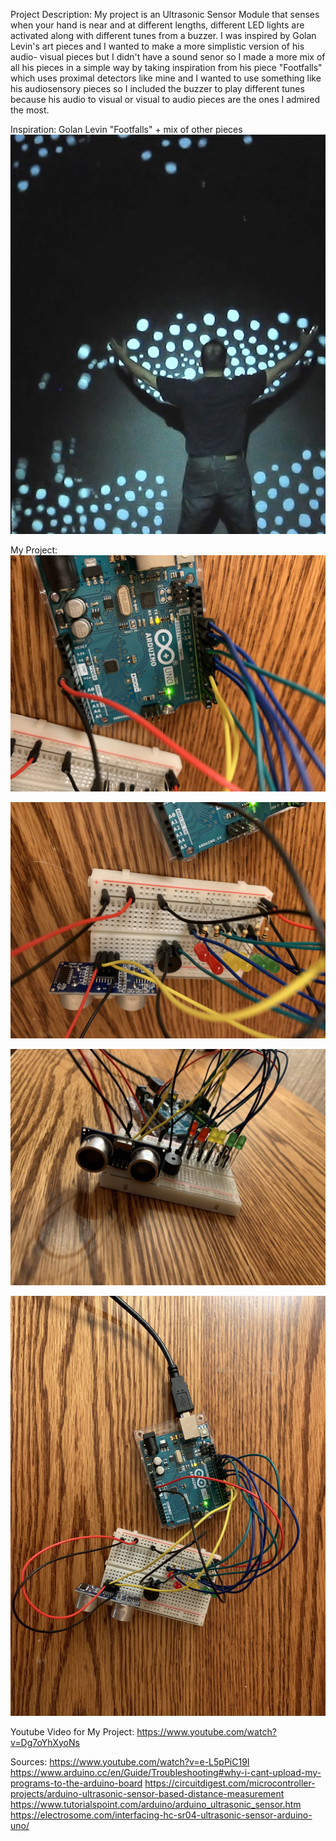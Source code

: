 Project Description:
My project is an Ultrasonic Sensor Module that senses when your hand is near and at different lengths, different LED lights are activated
along with different tunes from a buzzer. I was inspired by Golan Levin's art pieces and I wanted to make a more simplistic version of his audio-
visual pieces but I didn't have a sound senor so I made a more mix of all his pieces in a simple way by taking inspiration from his piece "Footfalls" 
which uses proximal detectors like mine and I wanted to use something like his audiosensory pieces so I included the buzzer to play different tunes
because his audio to visual or visual to audio pieces are the ones I admired the most.

Inspiration:
Golan Levin "Footfalls" + mix of other pieces
![](footfalls.jpg)

My Project:
![](p1.JPG)

![](p2.JPG)

![](p3.JPG)

![](p4.JPG)

Youtube Video for My Project:
https://www.youtube.com/watch?v=Dg7oYhXyoNs


Sources:
https://www.youtube.com/watch?v=e-L5pPiC19I
https://www.arduino.cc/en/Guide/Troubleshooting#why-i-cant-upload-my-programs-to-the-arduino-board
https://circuitdigest.com/microcontroller-projects/arduino-ultrasonic-sensor-based-distance-measurement
https://www.tutorialspoint.com/arduino/arduino_ultrasonic_sensor.htm
https://electrosome.com/interfacing-hc-sr04-ultrasonic-sensor-arduino-uno/
